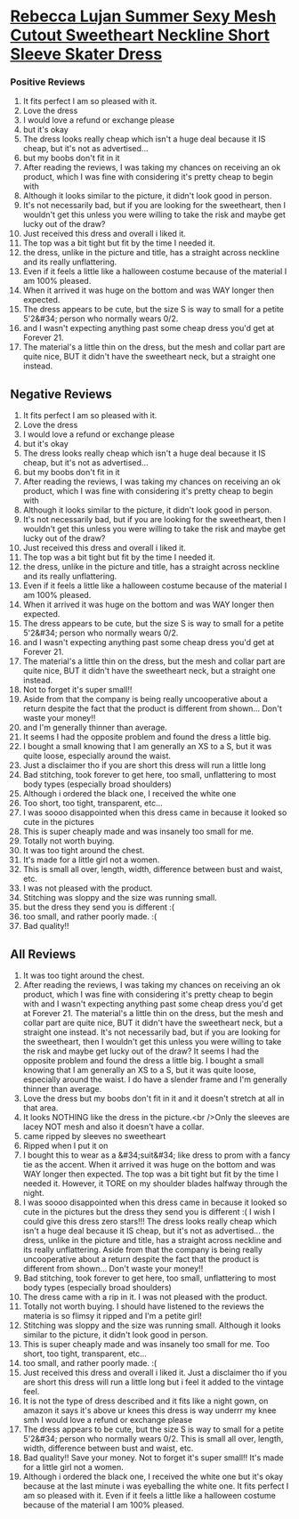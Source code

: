 # [Rebecca Lujan Summer Sexy Mesh Cutout Sweetheart Neckline Short Sleeve Skater Dress](https://products.checkmycream.com/products/Rebecca-Lujan-Summer-Sexy-Mesh-Cutout-Sweetheart-Neckline-Short-Sleeve-Skater-Dress.html)

### Positive Reviews

<ol>
      <li>It fits perfect I am so pleased with it.</li>
      <li>Love the dress</li>
      <li>I would love a refund or exchange please</li>
      <li>but it&#x27;s okay</li>
      <li>The dress looks really cheap which isn&#x27;t a huge deal because it IS cheap, but it&#x27;s not as advertised...</li>
      <li>but my boobs don&#x27;t fit in it</li>
      <li>After reading the reviews, I was taking my chances on receiving an ok product, which I was fine with considering it&#x27;s pretty cheap to begin with</li>
      <li>Although it looks similar to the picture, it didn&#x27;t look good in person.</li>
      <li>It&#x27;s not necessarily bad, but if you are looking for the sweetheart, then I wouldn&#x27;t get this unless you were willing to take the risk and maybe get lucky out of the draw?</li>
      <li>Just received this dress and overall i liked it.</li>
      <li>The top was a bit tight but fit by the time I needed it.</li>
      <li>the dress, unlike in the picture and title, has a straight across neckline and its really unflattering.</li>
      <li>Even if it feels a little like a halloween costume because of the material I am 100% pleased.</li>
      <li>When it arrived it was huge on the bottom and was WAY longer then expected.</li>
      <li>The dress appears to be cute, but the size S is way to small for a petite 5&#x27;2&amp;#34; person who normally wears 0/2.  </li>
      <li>and I wasn&#x27;t expecting anything past some cheap dress you&#x27;d get at Forever 21.</li>
      <li>The material&#x27;s a little thin on the dress, but the mesh and collar part are quite nice, BUT it didn&#x27;t have the sweetheart neck, but a straight one instead.</li>
</ol>


<h2>Negative Reviews</h2>
<ol>
<li> It fits perfect I am so pleased with it.</li>
<li> Love the dress</li>
<li> I would love a refund or exchange please</li>
<li> but it&#x27;s okay</li>
<li> The dress looks really cheap which isn&#x27;t a huge deal because it IS cheap, but it&#x27;s not as advertised...</li>
<li> but my boobs don&#x27;t fit in it</li>
<li> After reading the reviews, I was taking my chances on receiving an ok product, which I was fine with considering it&#x27;s pretty cheap to begin with</li>
<li> Although it looks similar to the picture, it didn&#x27;t look good in person.</li>
<li> It&#x27;s not necessarily bad, but if you are looking for the sweetheart, then I wouldn&#x27;t get this unless you were willing to take the risk and maybe get lucky out of the draw?</li>
<li> Just received this dress and overall i liked it.</li>
<li> The top was a bit tight but fit by the time I needed it.</li>
<li> the dress, unlike in the picture and title, has a straight across neckline and its really unflattering.</li>
<li> Even if it feels a little like a halloween costume because of the material I am 100% pleased.</li>
<li> When it arrived it was huge on the bottom and was WAY longer then expected.</li>
<li> The dress appears to be cute, but the size S is way to small for a petite 5&#x27;2&amp;#34; person who normally wears 0/2.  </li>
<li> and I wasn&#x27;t expecting anything past some cheap dress you&#x27;d get at Forever 21.</li>
<li> The material&#x27;s a little thin on the dress, but the mesh and collar part are quite nice, BUT it didn&#x27;t have the sweetheart neck, but a straight one instead.</li>
<li> Not to forget it&#x27;s super small!!</li>
<li> Aside from that the company is being really uncooperative about a return despite the fact that the product is different from shown... Don&#x27;t waste your money!!</li>
<li> and I&#x27;m generally thinner than average.</li>
<li> It seems I had the opposite problem and found the dress a little big.</li>
<li> I bought a small knowing that I am generally an XS to a S, but it was quite loose, especially around the waist.</li>
<li> Just a disclaimer tho if you are short this dress will run a little long</li>
<li> Bad stitching, took forever to get here, too small, unflattering to most body types (especially broad shoulders)</li>
<li> Although i ordered the black one, I received the white one</li>
<li> Too short, too tight, transparent, etc...</li>
<li> I was soooo disappointed when this dress came in because it looked so cute in the pictures</li>
<li> This is super cheaply made and was insanely too small for me.</li>
<li> Totally not worth buying.</li>
<li> It was too tight around the chest.</li>
<li> It&#x27;s made for a little girl not a women.</li>
<li> This is small all over, length, width, difference between bust and waist, etc.</li>
<li> I was not pleased with the product.</li>
<li> Stitching was sloppy and the size was running small.</li>
<li> but the dress they send you is different :(</li>
<li> too small, and rather poorly made. :(</li>
<li> Bad quality!!</li>
</ol>

<h2>All Reviews</h2>

<ol>
    <li> It was too tight around the chest.</li>
    <li> After reading the reviews, I was taking my chances on receiving an ok product, which I was fine with considering it&#x27;s pretty cheap to begin with and I wasn&#x27;t expecting anything past some cheap dress you&#x27;d get at Forever 21. The material&#x27;s a little thin on the dress, but the mesh and collar part are quite nice, BUT it didn&#x27;t have the sweetheart neck, but a straight one instead. It&#x27;s not necessarily bad, but if you are looking for the sweetheart, then I wouldn&#x27;t get this unless you were willing to take the risk and maybe get lucky out of the draw? It seems I had the opposite problem and found the dress a little big. I bought a small knowing that I am generally an XS to a S, but it was quite loose, especially around the waist. I do have a slender frame and I&#x27;m generally thinner than average.</li>
    <li> Love the dress but my boobs don&#x27;t fit in it and it doesn&#x27;t stretch at all in that area.</li>
    <li> It looks NOTHING like the dress in the picture.&lt;br /&gt;Only the sleeves are lacey NOT mesh and also it doesn&#x27;t have a collar.</li>
    <li> came ripped by sleeves no sweetheart</li>
    <li> Ripped when I put it on</li>
    <li> I bought this to wear as a &amp;#34;suit&amp;#34; like dress to prom with a fancy tie as the accent. When it arrived it was huge on the bottom and was WAY longer then expected. The top was a bit tight but fit by the time I needed it. However, it TORE on my shoulder blades halfway through the night.</li>
    <li> I was soooo disappointed when this dress came in because it looked so cute in the pictures but the dress they send you is different :( I wish I could give this dress zero stars!!! The dress looks really cheap which isn&#x27;t a huge deal because it IS cheap, but it&#x27;s not as advertised... the dress, unlike in the picture and title, has a straight across neckline and its really unflattering. Aside from that the company is being really uncooperative about a return despite the fact that the product is different from shown... Don&#x27;t waste your money!!</li>
    <li> Bad stitching, took forever to get here, too small, unflattering to most body types (especially broad shoulders)</li>
    <li> The dress came with a rip in it. I was not pleased with the product.</li>
    <li> Totally not worth buying. I should have listened to the reviews the materia is so flimsy it ripped and I&#x27;m a petite girl!</li>
    <li> Stitching was sloppy and the size was running small. Although it looks similar to the picture, it didn&#x27;t look good in person.</li>
    <li> This is super cheaply made and was insanely too small for me. Too short, too tight, transparent, etc...</li>
    <li> too small, and rather poorly made. :(</li>
    <li> Just received this dress and overall i liked it. Just a disclaimer tho if you are short this dress will run a little long but i feel it added to the vintage feel.</li>
    <li> It is not the type of dress described and it fits like a night gown, on amazon it says it&#x27;s above ur knees this dress is way underrr my knee smh I would love a refund or exchange please</li>
    <li> The dress appears to be cute, but the size S is way to small for a petite 5&#x27;2&amp;#34; person who normally wears 0/2.  This is small all over, length, width, difference between bust and waist, etc.</li>
    <li> Bad quality!! Save your money. Not to forget it&#x27;s super small!! It&#x27;s made for a little girl not a women.</li>
    <li> Although i ordered the black one, I received the white one but it&#x27;s okay because at the last minute i was eyeballing the white one. It fits perfect I am so pleased with it. Even if it feels a little like a halloween costume because of the material I am 100% pleased.</li>
</ol>




